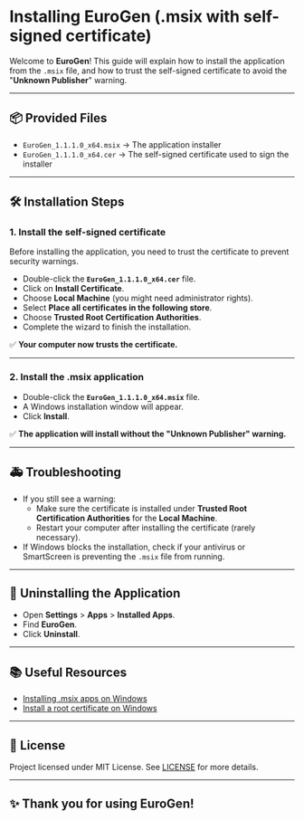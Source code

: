 # Installing EuroGen (.msix with self-signed certificate)

Welcome to **EuroGen**!
This guide will explain how to install the application from the `.msix` file, and how to trust the self-signed certificate to avoid the "**Unknown Publisher**" warning.

---

## 📦 Provided Files

- `EuroGen_1.1.1.0_x64.msix` → The application installer
- `EuroGen_1.1.1.0_x64.cer` → The self-signed certificate used to sign the installer

---

## 🛠️ Installation Steps

### 1. Install the self-signed certificate

Before installing the application, you need to trust the certificate to prevent security warnings.

- Double-click the **`EuroGen_1.1.1.0_x64.cer`** file.
- Click on **Install Certificate**.
- Choose **Local Machine** (you might need administrator rights).
- Select **Place all certificates in the following store**.
- Choose **Trusted Root Certification Authorities**.
- Complete the wizard to finish the installation.

✅ **Your computer now trusts the certificate.**

---

### 2. Install the .msix application

- Double-click the **`EuroGen_1.1.1.0_x64.msix`** file.
- A Windows installation window will appear.
- Click **Install**.

✅ **The application will install without the "Unknown Publisher" warning.**

---

## 🚑 Troubleshooting

- If you still see a warning:
  - Make sure the certificate is installed under **Trusted Root Certification Authorities** for the **Local Machine**.
  - Restart your computer after installing the certificate (rarely necessary).
- If Windows blocks the installation, check if your antivirus or SmartScreen is preventing the `.msix` file from running.

---

## 🧹 Uninstalling the Application

- Open **Settings** > **Apps** > **Installed Apps**.
- Find **EuroGen**.
- Click **Uninstall**.

---

## 📚 Useful Resources

- [Installing .msix apps on Windows](https://learn.microsoft.com/en-us/windows/msix/overview)
- [Install a root certificate on Windows](https://learn.microsoft.com/en-us/windows-server/security/windows-authentication/supported-authentication-protocols)

---

## 📃 License

Project licensed under MIT License. See [LICENSE](LICENSE) for more details.

---

## ✨ Thank you for using EuroGen!
